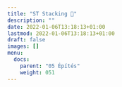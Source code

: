 ```yaml
---
title: "ST Stacking 🚧"
description: ""
date: 2022-01-06T13:18:13+01:00
lastmod: 2022-01-06T13:18:13+01:00
draft: false
images: []
menu:
  docs:
    parent: "05 Építés"
    weight: 051
---
```

